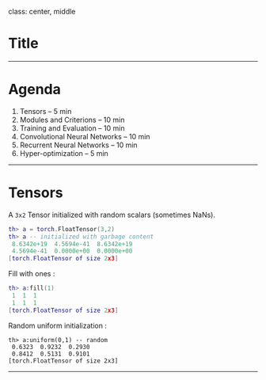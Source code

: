 class: center, middle

# Title

---

# Agenda

1. Tensors – 5 min
2. Modules and Criterions – 10 min
3. Training and Evaluation – 10 min
4. Convolutional Neural Networks – 10 min
5. Recurrent Neural Networks – 10 min
6. Hyper-optimization – 5 min

---

# Tensors

A `3x2` Tensor initialized with random scalars (sometimes NaNs).
```lua
th> a = torch.FloatTensor(3,2)
th> a -- initialized with garbage content
 8.6342e+19  4.5694e-41  8.6342e+19
 4.5694e-41  0.0000e+00  0.0000e+00
[torch.FloatTensor of size 2x3]
```
Fill with ones :
```lua
th> a:fill(1)
 1  1  1
 1  1  1
[torch.FloatTensor of size 2x3]
```
Random uniform initialization :
```
th> a:uniform(0,1) -- random 
 0.6323  0.9232  0.2930
 0.8412  0.5131  0.9101
[torch.FloatTensor of size 2x3]
```
---
